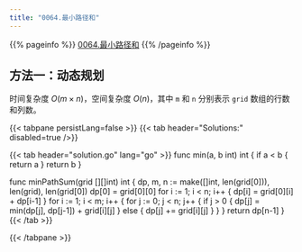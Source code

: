 ```yaml
---
title: "0064.最小路径和"
---
```


{{% pageinfo %}}
[0064.最小路径和](https://leetcode.cn/problems/minimum-path-sum/)
{{% /pageinfo %}}

## 方法一：动态规划

时间复杂度 $O(m \times n)$，空间复杂度 $O(n)$，其中 `m` 和 `n` 分别表示 `grid` 数组的行数和列数。

{{< tabpane persistLang=false >}}
{{< tab header="Solutions:" disabled=true />}}

{{< tab header="solution.go" lang="go" >}}
func min(a, b int) int {
	if a < b {
		return a
	}
	return b
}

func minPathSum(grid [][]int) int {
	dp, m, n := make([]int, len(grid[0])), len(grid), len(grid[0])
	dp[0] = grid[0][0]
	for i := 1; i < n; i++ {
		dp[i] = grid[0][i] + dp[i-1]
	}
	for i := 1; i < m; i++ {
		for j := 0; j < n; j++ {
			if j > 0 {
				dp[j] = min(dp[j], dp[j-1]) + grid[i][j]
			} else {
				dp[j] += grid[i][j]
			}
		}
	}
	return dp[n-1]
}
{{< /tab >}}

{{< /tabpane >}}
